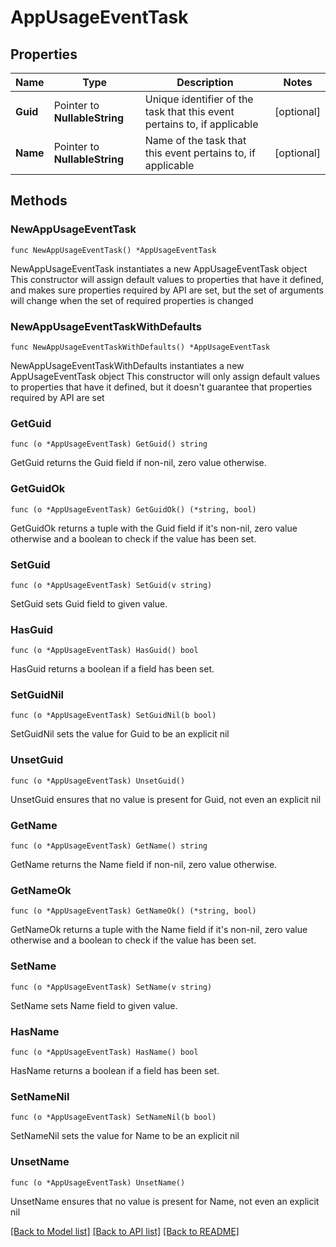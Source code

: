 # AppUsageEventTask

## Properties

Name | Type | Description | Notes
------------ | ------------- | ------------- | -------------
**Guid** | Pointer to **NullableString** | Unique identifier of the task that this event pertains to, if applicable | [optional] 
**Name** | Pointer to **NullableString** | Name of the task that this event pertains to, if applicable | [optional] 

## Methods

### NewAppUsageEventTask

`func NewAppUsageEventTask() *AppUsageEventTask`

NewAppUsageEventTask instantiates a new AppUsageEventTask object
This constructor will assign default values to properties that have it defined,
and makes sure properties required by API are set, but the set of arguments
will change when the set of required properties is changed

### NewAppUsageEventTaskWithDefaults

`func NewAppUsageEventTaskWithDefaults() *AppUsageEventTask`

NewAppUsageEventTaskWithDefaults instantiates a new AppUsageEventTask object
This constructor will only assign default values to properties that have it defined,
but it doesn't guarantee that properties required by API are set

### GetGuid

`func (o *AppUsageEventTask) GetGuid() string`

GetGuid returns the Guid field if non-nil, zero value otherwise.

### GetGuidOk

`func (o *AppUsageEventTask) GetGuidOk() (*string, bool)`

GetGuidOk returns a tuple with the Guid field if it's non-nil, zero value otherwise
and a boolean to check if the value has been set.

### SetGuid

`func (o *AppUsageEventTask) SetGuid(v string)`

SetGuid sets Guid field to given value.

### HasGuid

`func (o *AppUsageEventTask) HasGuid() bool`

HasGuid returns a boolean if a field has been set.

### SetGuidNil

`func (o *AppUsageEventTask) SetGuidNil(b bool)`

 SetGuidNil sets the value for Guid to be an explicit nil

### UnsetGuid
`func (o *AppUsageEventTask) UnsetGuid()`

UnsetGuid ensures that no value is present for Guid, not even an explicit nil
### GetName

`func (o *AppUsageEventTask) GetName() string`

GetName returns the Name field if non-nil, zero value otherwise.

### GetNameOk

`func (o *AppUsageEventTask) GetNameOk() (*string, bool)`

GetNameOk returns a tuple with the Name field if it's non-nil, zero value otherwise
and a boolean to check if the value has been set.

### SetName

`func (o *AppUsageEventTask) SetName(v string)`

SetName sets Name field to given value.

### HasName

`func (o *AppUsageEventTask) HasName() bool`

HasName returns a boolean if a field has been set.

### SetNameNil

`func (o *AppUsageEventTask) SetNameNil(b bool)`

 SetNameNil sets the value for Name to be an explicit nil

### UnsetName
`func (o *AppUsageEventTask) UnsetName()`

UnsetName ensures that no value is present for Name, not even an explicit nil

[[Back to Model list]](../README.md#documentation-for-models) [[Back to API list]](../README.md#documentation-for-api-endpoints) [[Back to README]](../README.md)


